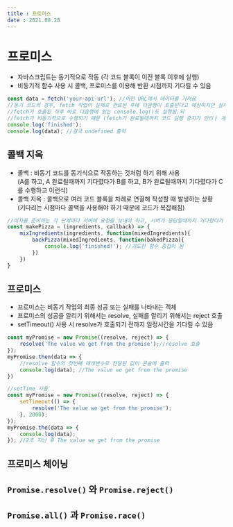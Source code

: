 ```yaml
---
title : 프로미스  
date : 2021.08.28
---
```


# 프로미스
* 자바스크립트는 동기적으로 작동 (각 코드 블록이 이전 블록 이후에 실행)
* 비동기적 함수 사용 시 콜백, 프로미스를 이용해 반환 시점까지 기다릴 수 있음
```js
const data = fetch('your-api-url'); //어떤 URL에서 데이터를 가져옴
//동기 코드의 경우, fetch 작업이 실제로 완료된 후에 다음행이 호출된다고 예상하지만 실제로는
//fetch가 호출된 직후 바로 다음행에 있는 console.log()도 실행됨.되
//fetch가 비동기적으로 수행되기 떄문 (fetch가 완료될때까지 코드 실행 중지가 안리ㅏ 계속해서 다음행 실행)
console.log('finished');
console.log(data); //결국 undefined 출력
```

## 콜백 지옥
* 콜백 : 비동기 코드를 동기식으로 작동하는 것처럼 하기 위해 사용  
  (A를 하고, A 완료될때까지 기다렸다가 B를 하고, B가 완료될때까지 기다렸다가 C를 수행하고 이런식)
* 콜백 지옥 : 콜백으로 여러 코드 블록을 차례로 연결해 작성할 때 발생하는 상황  
  (기다리는 시점마다 콜백을 사용해야 하기 때문에 코드가 복잡해짐)
```js
//피자를 준비하는 각 단계마다 서버에 요청을 보내야 하고, 서버가 응답할때까지 기다렸다가 다음 단계를 수행해야하는 비동기적 상황
const makePizza = (ingredients, callback) => { 
    mixIngredients(ingredients, function(mixedIngredients){
        backPizza(mixedIngredients, function(bakedPizza){
            console.log('finished!'); //과도한 함수 중첩이 됨
        })
    })
}
```

## 프로미스
* 프로미스는 비동기 작업의 최종 성공 또는 실패를 나타내는 객체
* 프로미스의 성공을 알리기 위해서는 resolve, 실패를 알리기 위해서는 reject 호출
* setTimeout() 사용 시 resolve가 호출되기 전까지 일정시간을 기다릴 수 있음
```js
const myPromise = new Promise((resolve, reject) => {
    resolve('The value we get from the promise');//resolve 호출
});
myPromise.then(data => {
    //resolve 함수의 첫번째 매개변수로 전달된 값이 콘솔에 출력
    console.log(data); //The value we get from the promise
})

//setTime 사용
const myPromise = new Promise((resolve, reject) => {
    setTimeout(() => {
        resolve('The value we get from the promise');
    }, 2000);
});
myPromise.the(data => {
    console.log(data);
}); //2초 지난 후 The value we get from the promise
```


## 프로미스 체이닝


## `Promise.resolve()` 와 `Promise.reject()`


## `Promise.all()` 과 `Promise.race()`
